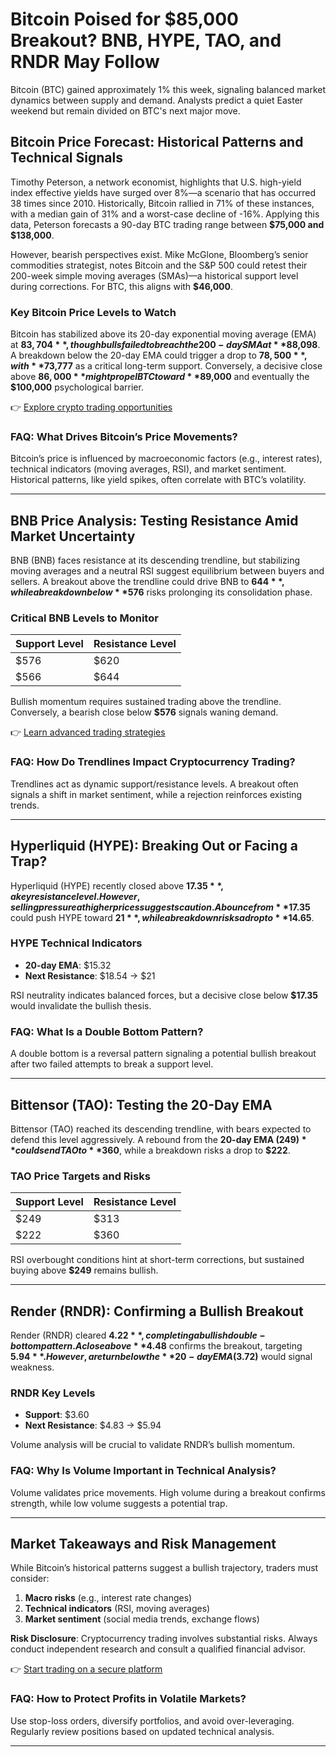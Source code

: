 # Bitcoin Poised for $85,000 Breakout? BNB, HYPE, TAO, and RNDR May Follow  

Bitcoin (BTC) gained approximately 1% this week, signaling balanced market dynamics between supply and demand. Analysts predict a quiet Easter weekend but remain divided on BTC's next major move.  

## Bitcoin Price Forecast: Historical Patterns and Technical Signals  

Timothy Peterson, a network economist, highlights that U.S. high-yield index effective yields have surged over 8%—a scenario that has occurred 38 times since 2010. Historically, Bitcoin rallied in 71% of these instances, with a median gain of 31% and a worst-case decline of -16%. Applying this data, Peterson forecasts a 90-day BTC trading range between **$75,000 and $138,000**.  

However, bearish perspectives exist. Mike McGlone, Bloomberg’s senior commodities strategist, notes Bitcoin and the S&P 500 could retest their 200-week simple moving averages (SMAs)—a historical support level during corrections. For BTC, this aligns with **$46,000**.  

### Key Bitcoin Price Levels to Watch  

Bitcoin has stabilized above its 20-day exponential moving average (EMA) at **$83,704**, though bulls failed to breach the 200-day SMA at **$88,098**. A breakdown below the 20-day EMA could trigger a drop to **$78,500**, with **$73,777** as a critical long-term support. Conversely, a decisive close above **$86,000** might propel BTC toward **$89,000** and eventually the **$100,000** psychological barrier.  

👉 [Explore crypto trading opportunities](https://bit.ly/okx-bonus)  

### FAQ: What Drives Bitcoin’s Price Movements?  
Bitcoin’s price is influenced by macroeconomic factors (e.g., interest rates), technical indicators (moving averages, RSI), and market sentiment. Historical patterns, like yield spikes, often correlate with BTC’s volatility.  

---

## BNB Price Analysis: Testing Resistance Amid Market Uncertainty  

BNB (BNB) faces resistance at its descending trendline, but stabilizing moving averages and a neutral RSI suggest equilibrium between buyers and sellers. A breakout above the trendline could drive BNB to **$644**, while a breakdown below **$576** risks prolonging its consolidation phase.  

### Critical BNB Levels to Monitor  
| Support Level | Resistance Level |  
|---------------|------------------|  
| $576          | $620             |  
| $566          | $644             |  

Bullish momentum requires sustained trading above the trendline. Conversely, a bearish close below **$576** signals waning demand.  

👉 [Learn advanced trading strategies](https://bit.ly/okx-bonus)  

### FAQ: How Do Trendlines Impact Cryptocurrency Trading?  
Trendlines act as dynamic support/resistance levels. A breakout often signals a shift in market sentiment, while a rejection reinforces existing trends.  

---

## Hyperliquid (HYPE): Breaking Out or Facing a Trap?  

Hyperliquid (HYPE) recently closed above **$17.35**, a key resistance level. However, selling pressure at higher prices suggests caution. A bounce from **$17.35** could push HYPE toward **$21**, while a breakdown risks a drop to **$14.65**.  

### HYPE Technical Indicators  
- **20-day EMA**: $15.32  
- **Next Resistance**: $18.54 → $21  

RSI neutrality indicates balanced forces, but a decisive close below **$17.35** would invalidate the bullish thesis.  

### FAQ: What Is a Double Bottom Pattern?  
A double bottom is a reversal pattern signaling a potential bullish breakout after two failed attempts to break a support level.  

---

## Bittensor (TAO): Testing the 20-Day EMA  

Bittensor (TAO) reached its descending trendline, with bears expected to defend this level aggressively. A rebound from the **20-day EMA ($249)** could send TAO to **$360**, while a breakdown risks a drop to **$222**.  

### TAO Price Targets and Risks  
| Support Level | Resistance Level |  
|---------------|------------------|  
| $249          | $313             |  
| $222          | $360             |  

RSI overbought conditions hint at short-term corrections, but sustained buying above **$249** remains bullish.  

---

## Render (RNDR): Confirming a Bullish Breakout  

Render (RNDR) cleared **$4.22**, completing a bullish double-bottom pattern. A close above **$4.48** confirms the breakout, targeting **$5.94**. However, a return below the **20-day EMA ($3.72)** would signal weakness.  

### RNDR Key Levels  
- **Support**: $3.60  
- **Next Resistance**: $4.83 → $5.94  

Volume analysis will be crucial to validate RNDR’s bullish momentum.  

### FAQ: Why Is Volume Important in Technical Analysis?  
Volume validates price movements. High volume during a breakout confirms strength, while low volume suggests a potential trap.  

---

## Market Takeaways and Risk Management  

While Bitcoin’s historical patterns suggest a bullish trajectory, traders must consider:  
1. **Macro risks** (e.g., interest rate changes)  
2. **Technical indicators** (RSI, moving averages)  
3. **Market sentiment** (social media trends, exchange flows)  

**Risk Disclosure**: Cryptocurrency trading involves substantial risks. Always conduct independent research and consult a qualified financial advisor.  

👉 [Start trading on a secure platform](https://bit.ly/okx-bonus)  

### FAQ: How to Protect Profits in Volatile Markets?  
Use stop-loss orders, diversify portfolios, and avoid over-leveraging. Regularly review positions based on updated technical analysis.  

--- 

